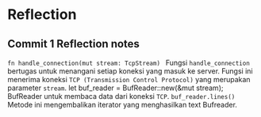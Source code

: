 # Reflection
## Commit 1 Reflection notes 
```fn handle_connection(mut stream: TcpStream) ```
Fungsi ```handle_connection``` bertugas untuk menangani setiap koneksi yang masuk ke server. Fungsi ini menerima koneksi ```TCP (Transmission Control Protocol)``` yang merupakan parameter ```stream```.
let buf_reader = BufReader::new(&mut stream);
BufReader untuk membaca data dari koneksi ```TCP```.
```buf_reader.lines()``` 
Metode ini mengembalikan iterator yang menghasilkan text Bufreader. 
